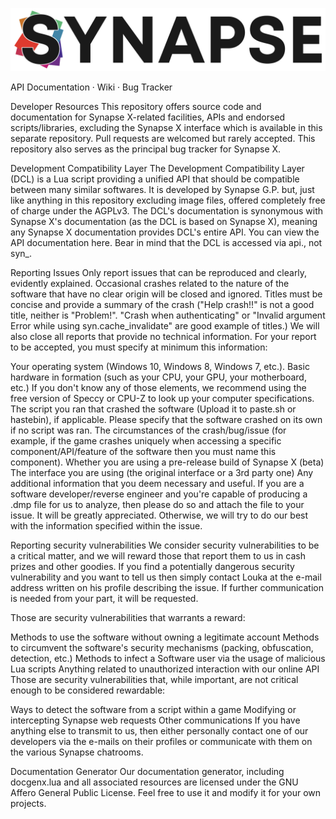 ![a](https://raw.githubusercontent.com/SmilezReal/images/refs/heads/main/synxlong.png)

API Documentation · Wiki · Bug Tracker

Developer Resources
This repository offers source code and documentation for Synapse X-related facilities, APIs and endorsed scripts/libraries, excluding the Synapse X interface which is available in this separate repository. Pull requests are welcomed but rarely accepted. This repository also serves as the principal bug tracker for Synapse X.

Development Compatibility Layer
The Development Compatibility Layer (DCL) is a Lua script providing a unified API that should be compatible between many similar softwares. It is developed by Synapse G.P. but, just like anything in this repository excluding image files, offered completely free of charge under the AGPLv3. The DCL's documentation is synonymous with Synapse X's documentation (as the DCL is based on Synapse X), meaning any Synapse X documentation provides DCL's entire API. You can view the API documentation here. Bear in mind that the DCL is accessed via api., not syn_.

Reporting Issues
Only report issues that can be reproduced and clearly, evidently explained. Occasional crashes related to the nature of the software that have no clear origin will be closed and ignored. Titles must be concise and provide a summary of the crash ("Help crash!!" is not a good title, neither is "Problem!". "Crash when authenticating" or "Invalid argument Error while using syn.cache_invalidate" are good example of titles.) We will also close all reports that provide no technical information. For your report to be accepted, you must specify at minimum this information:

Your operating system (Windows 10, Windows 8, Windows 7, etc.).
Basic hardware in formation (such as your CPU, your GPU, your motherboard, etc.) If you don't know any of those elements, we recommend using the free version of Speccy or CPU-Z to look up your computer specifications.
The script you ran that crashed the software (Upload it to paste.sh or hastebin), if applicable. Please specify that the software crashed on its own if no script was ran.
The circumstances of the crash/bug/issue (for example, if the game crashes uniquely when accessing a specific component/API/feature of the software then you must name this component).
Whether you are using a pre-release build of Synapse X (beta)
The interface you are using (the original interface or a 3rd party one)
Any additional information that you deem necessary and useful.
If you are a software developer/reverse engineer and you're capable of producing a .dmp file for us to analyze, then please do so and attach the file to your issue. It will be greatly appreciated. Otherwise, we will try to do our best with the information specified within the issue.

Reporting security vulnerabilities
We consider security vulnerabilities to be a critical matter, and we will reward those that report them to us in cash prizes and other goodies. If you find a potentially dangerous security vulnerability and you want to tell us then simply contact Louka at the e-mail address written on his profile describing the issue. If further communication is needed from your part, it will be requested.

Those are security vulnerabilities that warrants a reward:

Methods to use the software without owning a legitimate account
Methods to circumvent the software's security mechanisms (packing, obfuscation, detection, etc.)
Methods to infect a Software user via the usage of malicious Lua scripts
Anything related to unauthorized interaction with our online API
Those are security vulnerabilities that, while important, are not critical enough to be considered rewardable:

Ways to detect the software from a script within a game
Modifying or intercepting Synapse web requests
Other communications
If you have anything else to transmit to us, then either personally contact one of our developers via the e-mails on their profiles or communicate with them on the various Synapse chatrooms.

Documentation Generator
Our documentation generator, including docgenx.lua and all associated resources are licensed under the GNU Affero General Public License. Feel free to use it and modify it for your own projects.
